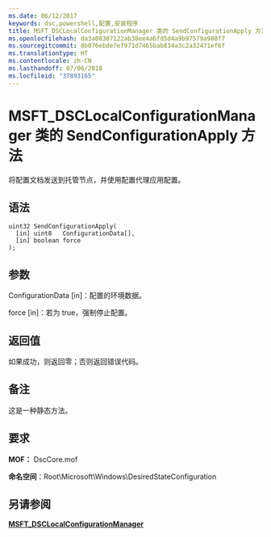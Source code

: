 ```yaml
---
ms.date: 06/12/2017
keywords: dsc,powershell,配置,安装程序
title: MSFT_DSCLocalConfigurationManager 类的 SendConfigurationApply 方法
ms.openlocfilehash: da3a08307122ab38ee4a6fd5d4a9b97579a988f7
ms.sourcegitcommit: 8b076ebde7ef971d7465bab834a3c2a32471ef6f
ms.translationtype: HT
ms.contentlocale: zh-CN
ms.lasthandoff: 07/06/2018
ms.locfileid: "37893165"
---
```

# <a name="sendconfigurationapply-method-of-the-msftdsclocalconfigurationmanager-class"></a>MSFT_DSCLocalConfigurationManager 类的 SendConfigurationApply 方法

将配置文档发送到托管节点，并使用配置代理应用配置。

## <a name="syntax"></a>语法

```mof
uint32 SendConfigurationApply(
  [in] uint8   ConfigurationData[],
  [in] boolean force
);
```

## <a name="parameters"></a>参数

ConfigurationData \[in\]：配置的环境数据。

force \[in\]：若为 true，强制停止配置。

## <a name="return-value"></a>返回值

如果成功，则返回零；否则返回错误代码。

## <a name="remarks"></a>备注

这是一种静态方法。

## <a name="requirements"></a>要求

**MOF：** DscCore.mof

**命名空间**：Root\Microsoft\Windows\DesiredStateConfiguration

## <a name="see-also"></a>另请参阅

[**MSFT_DSCLocalConfigurationManager**](msft-dsclocalconfigurationmanager.md)